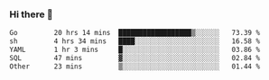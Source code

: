 ### Hi there 👋

<!--START_SECTION:waka-->

```txt
Go         20 hrs 14 mins  ██████████████████▒░░░░░░   73.39 %
sh         4 hrs 34 mins   ████░░░░░░░░░░░░░░░░░░░░░   16.58 %
YAML       1 hr 3 mins     █░░░░░░░░░░░░░░░░░░░░░░░░   03.86 %
SQL        47 mins         ▓░░░░░░░░░░░░░░░░░░░░░░░░   02.84 %
Other      23 mins         ▒░░░░░░░░░░░░░░░░░░░░░░░░   01.44 %
```

<!--END_SECTION:waka-->

<!--
**barahouei/barahouei** is a ✨ _special_ ✨ repository because its `README.md` (this file) appears on your GitHub profile.

Here are some ideas to get you started:

- 🔭 I’m currently working on ...
- 🌱 I’m currently learning ...
- 👯 I’m looking to collaborate on ...
- 🤔 I’m looking for help with ...
- 💬 Ask me about ...
- 📫 How to reach me: ...
- 😄 Pronouns: ...
- ⚡ Fun fact: ...
-->
